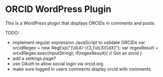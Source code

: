 ORCID WordPress Plugin
=====

This is a WordPress plugin that displays ORCIDs in comments and posts.

TODO:

- implement regular expression JavaScript to validate ORCIDs
	var orcidRegex = new RegExp("(\\d{4}-){3,}\\d{3}[\\dX]");
	var regexResult = orcidRegex.exec(inputString);
	if(regexResult){
		// Got an orcid
	}
- add a settings page?
- use OAuth to allow social login via orcid.org
- make sure logged in users comments display orcid with comments.
